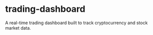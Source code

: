 # trading-dashboard
A real-time trading dashboard built to track cryptocurrency and stock market data. 
